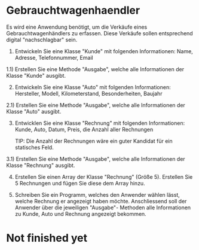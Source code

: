 # Gebrauchtwagenhaendler

Es wird eine Anwendung benötigt, um die Verkäufe eines
Gebrauchtwagenhändlers zu erfassen. Diese Verkäufe sollen
entsprechend digital "nachschlagbar" sein.

1)	Entwickeln Sie eine Klasse "Kunde" mit folgenden
	Informationen:
	Name, Adresse, Telefonnummer, Email

1.1)	Erstellen Sie eine Methode "Ausgabe", welche alle
	Informationen der Klasse "Kunde" ausgibt.

2)	Entwickeln Sie eine Klasse "Auto" mit folgenden
	Informationen:
	Hersteller, Modell, Kilometerstand, Besonderheiten,
	Baujahr

2.1)	Erstellen Sie eine Methode "Ausgabe", welche alle
	Informationen der Klasse "Auto" ausgibt.

3)	Entwicklen Sie eine Klasse "Rechnung" mit folgenden
	Informationen:
	Kunde, Auto, Datum, Preis, die Anzahl aller Rechnungen

	TIP: Die Anzahl der Rechnungen wäre ein guter Kandidat
	für ein statisches Feld.

3.1)	Erstellen Sie eine Methode "Ausgabe", welche alle
	Informationen der Klasse "Rechnung" ausgibt.

4)	Erstellen Sie einen Array der Klasse "Rechnung" (Größe 5).
	Erstellen Sie 5 Rechnungen und fügen Sie diese dem Array
	hinzu.

5)	Schreiben Sie ein Programm, welches den Anwender wählen lässt,
	welche Rechnung er angezeigt haben möchte.
	Anschliessend soll der Anwender über die jeweiligen "Ausgabe"-
	Methoden alle Informationen zu Kunde, Auto und Rechnung
	angezeigt bekommen.

# Not finished yet
